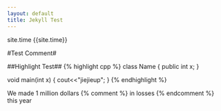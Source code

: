 ```yaml
---
layout: default
title: Jekyll Test
---
```

site.time
{{site.time}} 

#Test Comment#

##Highlight Test##
{% highlight cpp %}
class Name
{
	public int x;
}

void main(int x)
{
	cout<<"jiejieup";
}
{% endhighlight %}

We made 1 million dollars {% comment %} in losses {% endcomment %} this year



